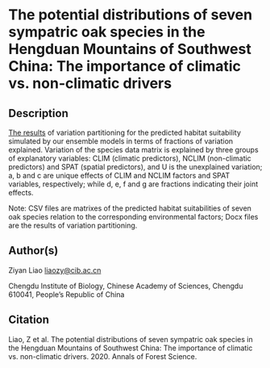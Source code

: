 # The potential distributions of seven sympatric oak species in the Hengduan Mountains of Southwest China: The importance of climatic vs. non-climatic drivers

## Description

[The results](https://github.com/optiforziyan/Oak_Liao_et_al_2020_AFS/tree/master/Variation%20partitioning) of variation partitioning for the predicted habitat suitability simulated by our ensemble models in terms of fractions of variation explained. Variation of the species data matrix is explained by three groups of explanatory variables: CLIM (climatic predictors), NCLIM (non-climatic predictors) and SPAT (spatial predictors), and U is the unexplained variation; a, b and c are unique effects of CLIM and NCLIM factors and SPAT variables, respectively; while d, e, f and g are fractions indicating their joint effects. 

Note: CSV files are matrixes of the predicted habitat suitabilities of seven oak species relation to the corresponding environmental factors; Docx files are the results of variation partitioning.

## Author(s)

Ziyan Liao liaozy@cib.ac.cn

Chengdu Institute of Biology, Chinese Academy of Sciences, Chengdu 610041, People’s Republic of China


## Citation
Liao, Z et al. The potential distributions of seven sympatric oak species in the Hengduan Mountains of Southwest China: The importance of climatic vs. non-climatic drivers. 2020. Annals of Forest Science.
